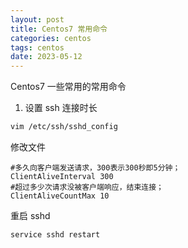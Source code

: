 ```yaml
---
layout: post
title: Centos7 常用命令
categories: centos
tags: centos
date: 2023-05-12
---
```

Centos7 一些常用的常用命令
<!--more-->

1. 设置 ssh 连接时长
```bash
vim /etc/ssh/sshd_config
```

修改文件
```
#多久向客户端发送请求，300表示300秒即5分钟；
ClientAliveInterval 300
#超过多少次请求没被客户端响应，结束连接；
ClientAliveCountMax 10
```

重启 sshd 
```bash
service sshd restart
```
